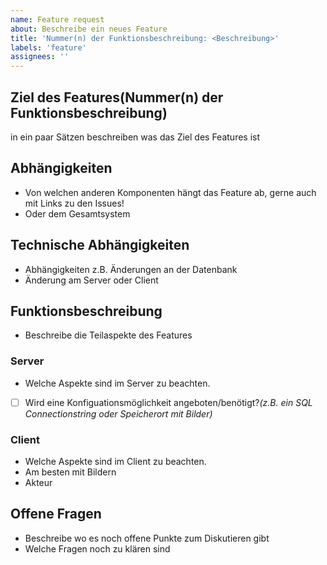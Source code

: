 ```yaml
---
name: Feature request
about: Beschreibe ein neues Feature
title: 'Nummer(n) der Funktionsbeschreibung: <Beschreibung>'
labels: 'feature'
assignees: ''
---
```


## Ziel des Features(__Nummer(n) der Funktionsbeschreibung__)
in ein paar Sätzen beschreiben was das Ziel des Features ist

## Abhängigkeiten

- Von welchen anderen Komponenten hängt das Feature ab, gerne auch mit Links zu den Issues!
- Oder dem Gesamtsystem
  
## Technische Abhängigkeiten

- Abhängigkeiten z.B. Änderungen an der Datenbank
- Änderung am Server oder Client

## Funktionsbeschreibung
- Beschreibe die Teilaspekte des Features

### Server
- Welche Aspekte sind im Server zu beachten.
- [ ] Wird eine Konfiguationsmöglichkeit angeboten/benötigt?_(z.B. ein SQL Connectionstring oder Speicherort mit Bilder)_

### Client
- Welche Aspekte sind im Client zu beachten.
- Am besten mit Bildern
- Akteur

## Offene Fragen
- Beschreibe wo es noch offene Punkte zum Diskutieren gibt
- Welche Fragen noch zu klären sind
